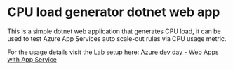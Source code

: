 # CPU load generator dotnet web app

This is a simple dotnet web application that generates CPU load, it can be used to test Azure App Services auto scale-out rules via CPU usage metric.

For the usage details visit the Lab setup here: [Azure dev day - Web Apps with App Service](https://github.com/caligaris/azure-dev-day-app-service)
